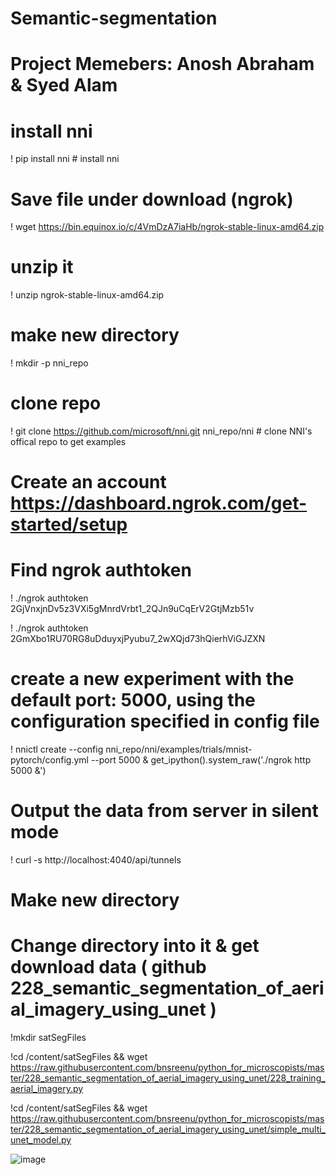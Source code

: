 # Semantic-segmentation
# Project Memebers: Anosh Abraham & Syed Alam

# install nni
! pip install nni # install nni

# Save file under download (ngrok)
! wget https://bin.equinox.io/c/4VmDzA7iaHb/ngrok-stable-linux-amd64.zip

# unzip it
! unzip ngrok-stable-linux-amd64.zip

# make new directory
! mkdir -p nni_repo

# clone repo
! git clone https://github.com/microsoft/nni.git nni_repo/nni # clone NNI's offical repo to get examples

# Create an account https://dashboard.ngrok.com/get-started/setup
# Find ngrok authtoken 
! ./ngrok authtoken 2GjVnxjnDv5z3VXi5gMnrdVrbt1_2QJn9uCqErV2GtjMzb51v

! ./ngrok authtoken 2GmXbo1RU70RG8uDduyxjPyubu7_2wXQjd73hQierhViGJZXN

# create a new experiment with the default port: 5000, using the configuration specified in config file
! nnictl create --config nni_repo/nni/examples/trials/mnist-pytorch/config.yml --port 5000 & get_ipython().system_raw('./ngrok http 5000 &')

# Output the data from server in silent mode
! curl -s http://localhost:4040/api/tunnels 

# Make new directory 
# Change directory into it & get download data ( github 228_semantic_segmentation_of_aerial_imagery_using_unet )
!mkdir satSegFiles

!cd /content/satSegFiles && wget https://raw.githubusercontent.com/bnsreenu/python_for_microscopists/master/228_semantic_segmentation_of_aerial_imagery_using_unet/228_training_aerial_imagery.py

!cd /content/satSegFiles && wget https://raw.githubusercontent.com/bnsreenu/python_for_microscopists/master/228_semantic_segmentation_of_aerial_imagery_using_unet/simple_multi_unet_model.py


![image](https://user-images.githubusercontent.com/91106087/198853736-7556698b-92fb-40cf-9936-d412156c8839.png)
